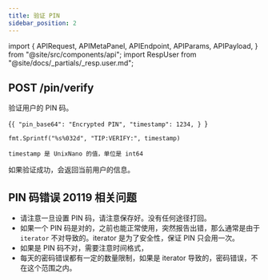 ```yaml
---
title: 验证 PIN
sidebar_position: 2
---
```


import {
  APIRequest,
  APIMetaPanel,
  APIEndpoint,
  APIParams,
  APIPayload,
} from "@site/src/components/api";
import RespUser from "@site/docs/_partials/_resp.user.md";

## POST /pin/verify

验证用户的 PIN 码。

<APIEndpoint url="/pin/verify" />

<APIMetaPanel scope="Authorized" scopeNote="" />

<APIPayload>{`{
  "pin_base64": "Encrypted PIN",
  "timestamp": 1234,
}
`}</APIPayload>

```
fmt.Sprintf("%s%032d", "TIP:VERIFY:", timestamp)

timestamp 是 UnixNano 的值，单位是 int64
```

<APIRequest title="Verify PIN" method="POST" url="/pin/verify --data PAYLOAD" />

如果验证成功，会返回当前用户的信息。

## PIN 码错误 20119 相关问题

- 请注意一旦设置 PIN 码，请注意保存好。没有任何途径打回。
- 如果一个 PIN 码是对的，之前也能正常使用，突然报告出错，那么通常是由于 `iterator` 不对导致的。iterator 是为了安全性，保证 PIN 只会用一次。
- 如果是 PIN 码不对，需要注意时间格式，
- 每天的密码错误都有一定的数量限制，如果是 iterator 导致的，密码错误，不在这个范围之内。

